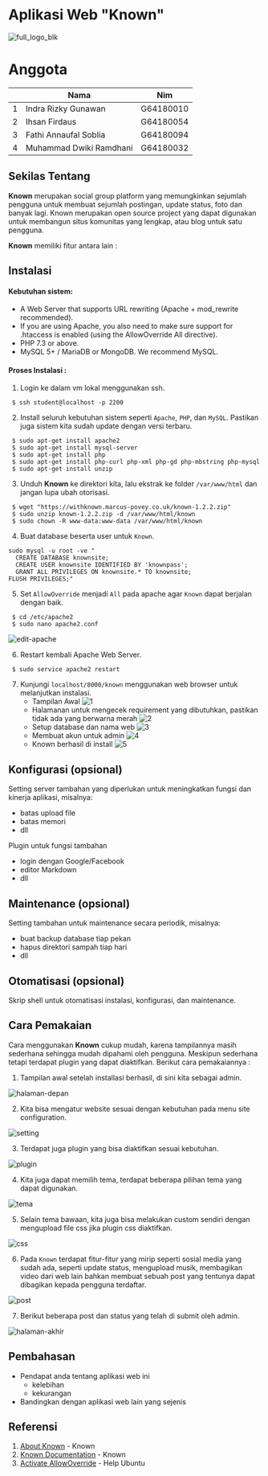 # Aplikasi Web "Known"
![full_logo_blk](https://user-images.githubusercontent.com/60083946/111310174-5c2f9680-868f-11eb-9b66-655f14394381.png)

# Anggota
<table>
    <thead>
        <tr>
            <th></th>
            <th>Nama</th>
            <th>Nim</th>
        </tr>
    </thead>
    <tbody>
        <tr>
            <td>1</td>
            <td>Indra Rizky Gunawan</td>
            <td>G64180010</td>
        </tr>
        <tr>
            <td>2</td>
            <td>Ihsan Firdaus</td>
            <td>G64180054</td>
        </tr>
        <tr>
            <td>3</td>
            <td>Fathi Annaufal Soblia</td>
            <td>G64180094</td>
        </tr>
        <tr>
            <td>4</td>
            <td>Muhammad Dwiki Ramdhani</td>
            <td>G64180032</td>
        </tr>
</tbody>
</table>

## Sekilas Tentang

**Known** merupakan social group platform yang memungkinkan sejumlah pengguna untuk membuat sejumlah postingan, update status, foto dan banyak lagi. Known merupakan open source project yang dapat digunakan untuk membangun situs komunitas yang lengkap, atau blog untuk satu pengguna.

**Known** memiliki fitur antara lain :


## Instalasi

#### Kebutuhan sistem:
- A Web Server that supports URL rewriting (Apache + mod_rewrite recommended).
- If you are using Apache, you also need to make sure support for .htaccess is enabled (using the AllowOverride All directive).
- PHP 7.3 or above.
- MySQL 5+ / MariaDB or MongoDB. We recommend MySQL.

#### Proses Instalasi :
1. Login ke dalam vm lokal menggunakan ssh.
```
 $ ssh student@localhost -p 2200
```

2. Install seluruh kebutuhan sistem seperti `Apache`, `PHP`, dan `MySQL`. Pastikan juga sistem kita sudah update dengan versi terbaru.
```
 $ sudo apt-get install apache2
 $ sudo apt-get install mysql-server
 $ sudo apt-get install php
 $ sudo apt-get install php-curl php-xml php-gd php-mbstring php-mysql
 $ sudo apt-get install unzip
```

3. Unduh **Known** ke direktori kita, lalu ekstrak ke folder `/var/www/html` dan jangan lupa ubah otorisasi.
```
 $ wget "https://withknown.marcus-povey.co.uk/known-1.2.2.zip"
 $ sudo unzip known-1.2.2.zip -d /var/www/html/known
 $ sudo chown -R www-data:www-data /var/www/html/known
```

4. Buat database beserta user untuk `Known`.
```
sudo mysql -u root -ve "
  CREATE DATABASE knownsite;
  CREATE USER knownsite IDENTIFIED BY 'knownpass';
  GRANT ALL PRIVILEGES ON knownsite.* TO knownsite;
FLUSH PRIVILEGES;"
```

5. Set `AllowOverride` menjadi `All` pada apache agar `Known` dapat berjalan dengan baik.
```
 $ cd /etc/apache2
 $ sudo nano apache2.conf
```
![edit-apache](https://github.com/ihsanfir/komdat-p2-5/blob/main/image/edit-apache2.png)

6. Restart kembali Apache Web Server.
```
 $ sudo service apache2 restart
```
7. Kunjungi `localhost/8000/known` menggunakan web browser untuk melanjutkan instalasi.
    - Tampilan Awal
![1](https://raw.githubusercontent.com/ihsanfir/komdat-p2-5/main/image/tampilan-awal.png)
    - Halamanan untuk mengecek requirement yang dibutuhkan, pastikan tidak ada yang berwarna merah
![2](https://github.com/ihsanfir/komdat-p2-5/blob/main/image/requirement.png)
    - Setup database dan nama web
![3](https://github.com/ihsanfir/komdat-p2-5/blob/main/image/setting-site.png)
    - Membuat akun untuk admin
![4](https://github.com/ihsanfir/komdat-p2-5/blob/main/image/akun-admin.png)
    - Known berhasil di install
![5](https://github.com/ihsanfir/komdat-p2-5/blob/main/image/get-started.png)

## Konfigurasi (opsional)

Setting server tambahan yang diperlukan untuk meningkatkan fungsi dan kinerja aplikasi, misalnya:
- batas upload file
- batas memori
- dll

Plugin untuk fungsi tambahan
- login dengan Google/Facebook
- editor Markdown
- dll


##  Maintenance (opsional)

Setting tambahan untuk maintenance secara periodik, misalnya:
- buat backup database tiap pekan
- hapus direktori sampah tiap hari
- dll


## Otomatisasi (opsional)

Skrip shell untuk otomatisasi instalasi, konfigurasi, dan maintenance.


## Cara Pemakaian

Cara menggunakan **Known** cukup mudah, karena tampilannya masih sederhana sehingga mudah dipahami oleh pengguna. Meskipun sederhana tetapi terdapat plugin yang dapat diaktifkan. Berikut cara pemakaiannya :
1. Tampilan awal setelah installasi berhasil, di sini kita sebagai admin.

![halaman-depan](https://raw.githubusercontent.com/ihsanfir/komdat-p2-5/main/image/tampilan-depan.png)

2. Kita bisa mengatur website sesuai dengan kebutuhan pada menu site configuration.

![setting](https://raw.githubusercontent.com/ihsanfir/komdat-p2-5/main/image/konfigurasi.png)

3. Terdapat juga plugin yang bisa diaktifkan sesuai kebutuhan.

![plugin](https://raw.githubusercontent.com/ihsanfir/komdat-p2-5/main/image/mengatur-plugin.png)

4. Kita juga dapat memilih tema, terdapat beberapa pilihan tema yang dapat digunakan.

![tema](https://raw.githubusercontent.com/ihsanfir/komdat-p2-5/main/image/pilih-tema.png)

5. Selain tema bawaan, kita juga bisa melakukan custom sendiri dengan mengupload file css jika plugin css diaktifkan.

![css](https://raw.githubusercontent.com/ihsanfir/komdat-p2-5/main/image/custom-css.png)

6. Pada `Known` terdapat fitur-fitur yang mirip seperti sosial media yang sudah ada, seperti update status, mengupload musik, membagikan video dari web lain bahkan membuat sebuah post yang tentunya dapat dibagikan kepada pengguna terdaftar.

![post](https://raw.githubusercontent.com/ihsanfir/komdat-p2-5/main/image/post.png)

7. Berikut beberapa post dan status yang telah di submit oleh admin.

![halaman-akhir](https://raw.githubusercontent.com/ihsanfir/komdat-p2-5/main/image/halaman%20selesai.png)

## Pembahasan

- Pendapat anda tentang aplikasi web ini
    - kelebihan
    - kekurangan
- Bandingkan dengan aplikasi web lain yang sejenis


## Referensi

1. [About Known](https://withknown.com/) - Known
2. [Known Documentation](http://docs.withknown.com/en/latest/install/requirements/) - Known
3. [Activate AllowOverride](https://help.ubuntu.com/community/EnablingUseOfApacheHtaccessFiles) - Help Ubuntu

